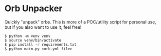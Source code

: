 Orb Unpacker
===

Quickly "unpack" orbs. This is more of a POC/utility script for personal use,
but if you also want to use it, feel free!

```console
$ python -m venv venv
$ source venv/bin/activate
$ pip install -r requirements.txt
$ python main.py <orb.yml file>
```
